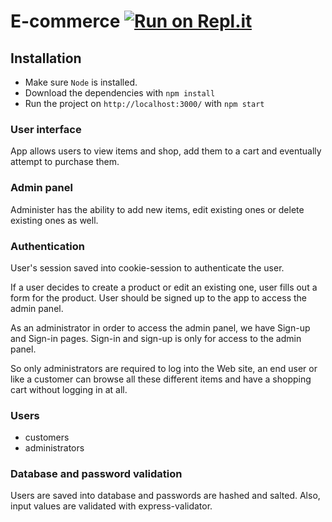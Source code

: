 # E-commerce [![Run on Repl.it](https://repl.it/badge/github/hulyak/e-commerce)](https://repl.it/github/hulyak/e-commerce)

## Installation

- Make sure `Node` is installed.
- Download the dependencies with `npm install`
- Run the project on `http://localhost:3000/` with `npm start`

### User interface 

App allows users to view items and shop, add them to a cart and eventually attempt to purchase them.

### Admin panel 

Administer has the ability to add new items, edit existing ones or delete existing ones as well.

### Authentication 

User's session saved into cookie-session to authenticate the user.

If a user decides to create a product or edit an existing one, user fills out a form for the product. User should be signed up to the app to access the admin panel.

As an administrator in order to access the admin panel, we have Sign-up and Sign-in pages. Sign-in and sign-up is only for access
to the admin panel.

So only administrators are required to log into the Web site, an end user or like a customer can browse all these different items and have a shopping cart without logging in at all.

### Users

- customers
- administrators 

### Database and password validation

Users are saved into database and passwords are hashed and salted. Also, input values are validated with express-validator.








